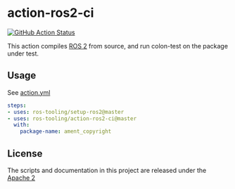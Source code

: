 # action-ros2-ci

[![GitHub Action Status](https://github.com/ros-tooling/action-ros2-ci/workflows/Test%20action-ros2-ci/badge.svg)](https://github.com/ros-tooling/action-ros2-ci)

This action compiles [ROS 2](https://index.ros.org/doc/ros2/) from source, and run colon-test on the package under test.

## Usage

See [action.yml](action.yml)

```yaml
steps:
- uses: ros-tooling/setup-ros2@master
- uses: ros-tooling/action-ros2-ci@master
  with:
    package-name: ament_copyright
```

## License

The scripts and documentation in this project are released under the [Apache 2](LICENSE)
